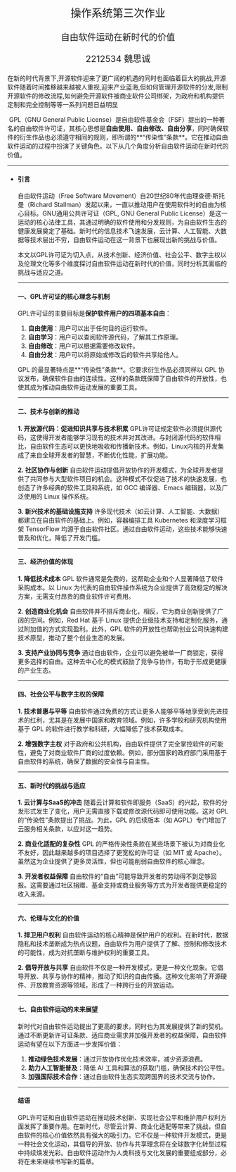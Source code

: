 <p style='text-align:center;font-size:24px'>操作系统第三次作业</p>

<p style='text-align:center;font-size:20px'>自由软件运动在新时代的价值</p>

<p style='text-align:center;font-size:20px'>2212534 魏思诚</p>

​		在新的时代背景下,开源软件迎来了更广阔的机遇的同时也面临着巨大的挑战,开源软件随着时间推移越来越被人重视,迎来产业蓝海,但如何管理开源软件的分发,限制开源软件的修改流程,如何避免开源软件被商业软件公司绑架，为政府和机构提供定制和完全控制等等一系列问题日益明显

​		GPL（GNU General Public License）是自由软件基金会（FSF）提出的一种著名的自由软件许可证，其核心思想是**自由使用、自由修改、自由分享**，同时确保软件的衍生作品也必须遵守相同的规则，即所谓的**“传染性”条款**。它在推动自由软件运动的过程中扮演了关键角色。以下从几个角度分析自由软件运动在新时代的价值。

------

- #### 引言

  自由软件运动（Free Software Movement）自20世纪80年代由理查德·斯托曼（Richard Stallman）发起以来，一直以推动用户在使用软件时的自由为核心目标。GNU通用公共许可证（GPL, GNU General Public License）是这一运动的核心法律工具，其通过明确的软件使用和分发规则，为自由软件生态的健康发展奠定了基础。新时代的信息技术飞速发展，云计算、人工智能、大数据等技术层出不穷，自由软件运动在这一背景下也展现出新的挑战与价值。

  本文以GPL许可证为切入点，从技术创新、经济价值、社会公平、数字主权以及伦理文化等多个维度探讨自由软件运动在新时代的价值，同时分析其面临的挑战与适应之道。

  ------

  #### 一、GPL许可证的核心理念与机制

  GPL许可证的主要目标是**保护软件用户的四项基本自由**：

  1. **自由使用**：用户可以出于任何目的运行软件。
  2. **自由学习**：用户可以查阅软件源代码，了解其工作原理。
  3. **自由修改**：用户可以根据需要修改软件。
  4. **自由分发**：用户可以将原始或修改后的软件共享给他人。

  GPL 的最显著特点是**“传染性”条款**。它要求衍生作品必须同样以 GPL 协议发布，确保软件自由的连续性。这样的条款既保障了自由软件的开放性，也使其成为推动自由软件运动发展的重要工具。

  ------

  #### 二、技术与创新的推动

  **1. 开放源代码：促进知识共享与技术积累**
  GPL许可证规定软件必须提供源代码，这使得开发者能够学习现有的技术并对其改进。与封闭源代码的软件相比，自由软件生态可以更快地吸收和传播新技术。例如，Linux内核的开发集成了来自全球开发者的智慧，不断优化性能，扩展功能。

  **2. 社区协作与创新**
  自由软件运动提倡开放协作的开发模式，为全球开发者提供了共同参与大型软件项目的机会。这种模式不仅促进了技术的快速发展，也创造了许多经典的软件工具和系统，如 GCC 编译器、Emacs 编辑器，以及广泛使用的 Linux 操作系统。

  **3. 新兴技术的基础设施支持**
  许多现代技术（如云计算、人工智能、大数据）都建立在自由软件的基础上。例如，容器编排工具 Kubernetes 和深度学习框架 TensorFlow 均源于自由软件社区。通过自由软件运动，这些技术能够快速普及和优化，降低了开发门槛。

  ------

  #### 三、经济价值的体现

  **1. 降低技术成本**
  GPL 软件通常是免费的，这帮助企业和个人显著降低了软件采购成本。以 Linux 为代表的自由软件操作系统为企业提供了高效稳定的解决方案，无需支付昂贵的商业软件许可费用。

  **2. 创造商业化机会**
  自由软件并不排斥商业化，相反，它为商业创新提供了广阔的空间。例如，Red Hat 基于 Linux 提供企业级技术支持和定制化服务，通过附加值的方式实现盈利。此外，GPL 软件的开放性也帮助创业公司快速构建技术原型，推动了整个创业生态的发展。

  **3. 支持产业协同与竞争**
  通过自由软件，企业可以避免被单一厂商锁定，获得更多选择的自由。这种去中心化的模式鼓励了竞争与协作，有助于形成更健康的产业生态。

  ------

  #### 四、社会公平与数字主权的保障

  **1. 技术普惠与平等**
  自由软件通过免费的方式让更多人能够平等地享受到先进技术的红利，尤其是在发展中国家和教育领域。例如，许多学校和研究机构使用基于 GPL 的软件进行教学和科研，大幅降低了技术获取成本。

  **2. 增强数字主权**
  对于政府和公共机构，自由软件提供了完全掌控软件的可能性，避免了对商业软件厂商的过度依赖。例如，部分国家的政府部门采用基于自由软件的系统，确保了数据的安全性与自主性。

  ------

  #### 五、新时代的挑战与适应

  **1. 云计算与SaaS的冲击**
  随着云计算和软件即服务（SaaS）的兴起，软件的分发形式发生了变化，用户无需直接下载或修改源代码即可使用功能。这对 GPL 的“传染性”条款提出了挑战。为此，GPL 的后续版本（如 AGPL）专门增加了云服务相关条款，以应对这一趋势。

  **2. 商业化适配的复杂性**
  GPL 的严格传染性条款在某些场景下被认为对商业化不友好，因此越来越多的项目选择了更宽松的许可证（如 MIT 或 Apache）。虽然这为企业提供了更多灵活性，但也可能削弱自由软件的核心理念。

  **3. 开发者权益保障**
  自由软件的“自由”可能导致开发者的劳动得不到足够回报。这需要通过社区捐赠、基金支持或商业服务等方式为开发者提供更稳定的收入来源。

  ------

  #### 六、伦理与文化的价值

  **1. 捍卫用户权利**
  自由软件运动的核心精神是保护用户的权利。在新时代，数据隐私和技术垄断成为热点议题，自由软件为用户提供了了解、控制和修改技术的可能性，成为对抗垄断与维护权利的重要工具。

  **2. 倡导开放与共享**
  自由软件不仅是一种开发模式，更是一种文化现象。它倡导开放、共享与协作的精神，推动了知识的自由传播。这种文化影响了开源硬件、开放教育资源等领域，形成了一种跨行业的开放运动。

  ------

  #### 七、自由软件运动的未来展望

  新时代对自由软件运动提出了更高的要求，同时也为其发展提供了新的契机。通过不断更新许可证条款、适应商业需求并加强开发者的权益保障，自由软件运动有望在以下方面进一步发挥价值：

  1. **推动绿色技术发展**：通过开放协作优化技术效率，减少资源浪费。
  2. **助力人工智能普及**：降低 AI 工具和算法的获取门槛，确保技术的公平性。
  3. **加强国际技术合作**：通过自由软件生态实现跨国界的技术交流与协作。

  ------

  #### 结语

  ​		GPL许可证和自由软件运动在推动技术创新、实现社会公平和维护用户权利方面发挥了重要作用。在新时代，尽管云计算、商业化适配等带来了挑战，但自由软件的核心价值依然具有强大的吸引力。它不仅是一种软件开发模式，更是一种社会文化运动，其倡导的开放、协作与共享理念将在全球数字化转型过程中持续焕发光彩。自由软件运动作为人类科技与文化发展的重要组成部分，必将在未来继续书写新的篇章。